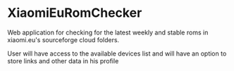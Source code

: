 # XiaomiEuRomChecker
Web application for checking for the latest weekly and stable roms in xiaomi.eu's sourceforge cloud folders.

User will have access to the available devices list and will have an option to store links and other data in his profile
